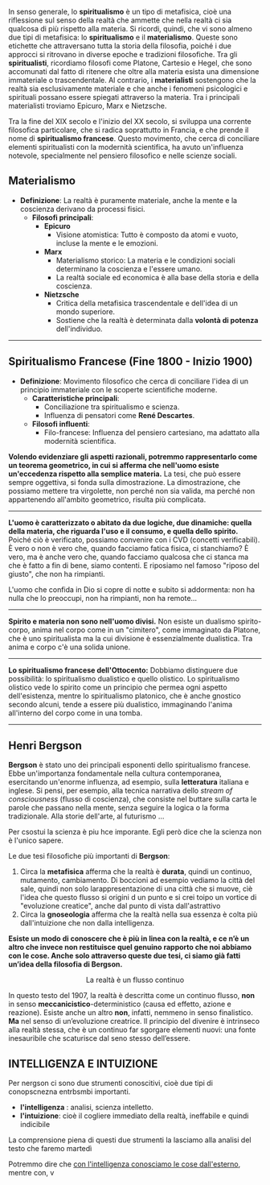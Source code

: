 In senso generale, lo **spiritualismo** è un tipo di metafisica, cioè una riflessione sul senso della realtà che ammette che nella realtà ci sia qualcosa di più rispetto alla materia. Si ricordi, quindi, che vi sono almeno due tipi di metafisica: lo **spiritualismo** e il **materialismo**. Queste sono etichette che attraversano tutta la storia della filosofia, poiché i due approcci si ritrovano in diverse epoche e tradizioni filosofiche. Tra gli **spiritualisti**, ricordiamo filosofi come Platone, Cartesio e Hegel, che sono accomunati dal fatto di ritenere che oltre alla materia esista una dimensione immateriale o trascendentale. Al contrario, i **materialisti** sostengono che la realtà sia esclusivamente materiale e che anche i fenomeni psicologici e spirituali possano essere spiegati attraverso la materia. Tra i principali materialisti troviamo Epicuro, Marx e Nietzsche.

Tra la fine del XIX secolo e l'inizio del XX secolo, si sviluppa una corrente filosofica particolare, che si radica soprattutto in Francia, e che prende il nome di **spiritualismo francese**. Questo movimento, che cerca di conciliare elementi spiritualisti con la modernità scientifica, ha avuto un'influenza notevole, specialmente nel pensiero filosofico e nelle scienze sociali.

## Materialismo
- **Definizione**: La realtà è puramente materiale, anche la mente e la coscienza derivano da processi fisici.
  - **Filosofi principali**:
    - **Epicuro**
      - Visione atomistica: Tutto è composto da atomi e vuoto, incluse la mente e le emozioni.
    - **Marx**
      - Materialismo storico: La materia e le condizioni sociali determinano la coscienza e l'essere umano.
      - La realtà sociale ed economica è alla base della storia e della coscienza.
    - **Nietzsche**
      - Critica della metafisica trascendentale e dell'idea di un mondo superiore.
      - Sostiene che la realtà è determinata dalla **volontà di potenza** dell'individuo.

---

## Spiritualismo Francese (Fine 1800 - Inizio 1900)
- **Definizione**: Movimento filosofico che cerca di conciliare l'idea di un principio immateriale con le scoperte scientifiche moderne.
  - **Caratteristiche principali**:
    - Conciliazione tra spiritualismo e scienza.
    - Influenza di pensatori come **René Descartes**.
  - **Filosofi influenti**:
    - Filo-francese: Influenza del pensiero cartesiano, ma adattato alla modernità scientifica.


**Volendo evidenziare gli aspetti razionali, potremmo rappresentarlo come un teorema geometrico, in cui si afferma che nell'uomo esiste un'eccedenza rispetto alla semplice materia.** La tesi, che può essere sempre oggettiva, si fonda sulla dimostrazione. La dimostrazione, che possiamo mettere tra virgolette, non perché non sia valida, ma perché non appartenendo all'ambito geometrico, risulta più complicata.

---

**L'uomo è caratterizzato o abitato da due logiche, due dinamiche: quella della materia, che riguarda l'uso e il consumo, e quella dello spirito.** Poiché ciò è verificato, possiamo convenire con i CVD (concetti verificabili). È vero o non è vero che, quando facciamo fatica fisica, ci stanchiamo? È vero, ma è anche vero che, quando facciamo qualcosa che ci stanca ma che è fatto a fin di bene, siamo contenti. E riposiamo nel famoso "riposo del giusto", che non ha rimpianti.

L'uomo che confida in Dio si copre di notte e subito si addormenta: non ha nulla che lo preoccupi, non ha rimpianti, non ha remote…

---

**Spirito e materia non sono nell'uomo divisi.** Non esiste un dualismo spirito-corpo, anima nel corpo come in un "cimitero", come immaginato da Platone, che è uno spiritualista ma la cui divisione è essenzialmente dualistica. Tra anima e corpo c'è una solida unione.

---

**Lo spiritualismo francese dell'Ottocento:** Dobbiamo distinguere due possibilità: lo spiritualismo dualistico e quello olistico. Lo spiritualismo olistico vede lo spirito come un principio che permea ogni aspetto dell'esistenza, mentre lo spiritualismo platonico, che è anche gnostico secondo alcuni, tende a essere più dualistico, immaginando l'anima all'interno del corpo come in una tomba.

---
## Henri Bergson

**Bergson** è stato uno dei principali esponenti dello spiritualismo francese. Ebbe un'importanza fondamentale nella cultura contemporanea, esercitando un'enorme influenza, ad esempio, sulla **letteratura** italiana e inglese. Si pensi, per esempio, alla tecnica narrativa dello _stream of consciousness_ (flusso di coscienza), che consiste nel buttare sulla carta le parole che passano nella mente, senza seguire la logica o la forma tradizionale.  Alla storie dell'arte, al futurismo …

Per csostui la scienza è piu hce imporante. Egli però dice che la scienza non è l'unico sapere. 

Le due tesi filosofiche più importanti di **Bergson**:

1. Circa la **metafisica** afferma che la realtà è **durata**, quindi un continuo, mutamento, cambiamento. Di boccioni ad esempio vediamo la città del sale, quindi non solo larappresentazione di una città che si muove, cìè l'idea che questo flusso si origini d un punto e si crei toipo un vortice di "evoluzione creatice", anche dal punto di vista dall'astrattivo 
2. Circa la **gnoseologia** afferma che la realtà nella sua essenza è colta più dall'intuizione che non dalla intelligenza. 


**Esiste un modo di conoscere che è più in linea con la realtà, e ce n’è un altro che invece non restituisce quel genuino rapporto che noi abbiamo con le cose. Anche solo attraverso queste due tesi, ci siamo già fatti un’idea della filosofia di Bergson.**

<center>La realtà è un flusso continuo</center>

In questo testo del 1907, la realtà è descritta come un continuo flusso, **non** in senso **meccanicistico**-deterministico (causa ed effetto, azione e reazione). Esiste anche un altro **non**, infatti, nemmeno in senso finalistico. **Ma** nel senso di un’evoluzione creatrice. Il principio del divenire è intrinseco alla realtà stessa, che è un continuo far sgorgare elementi nuovi: una fonte inesauribile che scaturisce dal seno stesso dell’essere.
## INTELLIGENZA E INTUIZIONE

Per nergson ci sono due strumenti conoscitivi, cioè due tipi di  conopscnezna entrbsmbi importanti.

 -   **l'intelligenza** : analisi, scienza intelletto. 
 -   **l'intuizione**: cioè il cogliere immediato della realtà, ineffabile e quindi indicibile

La comprensione piena di questi due strumenti la lasciamo alla analisi del testo che faremo martedì

Potremmo dire che <u>con l'intelligenza conosciamo le cose dall'esterno</u>, mentre con, v